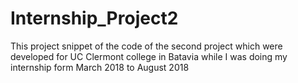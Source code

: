 # Internship_Project2
This project snippet of the code of the second project which were developed for UC Clermont college in Batavia while I was doing my internship form March 2018 to August 2018
